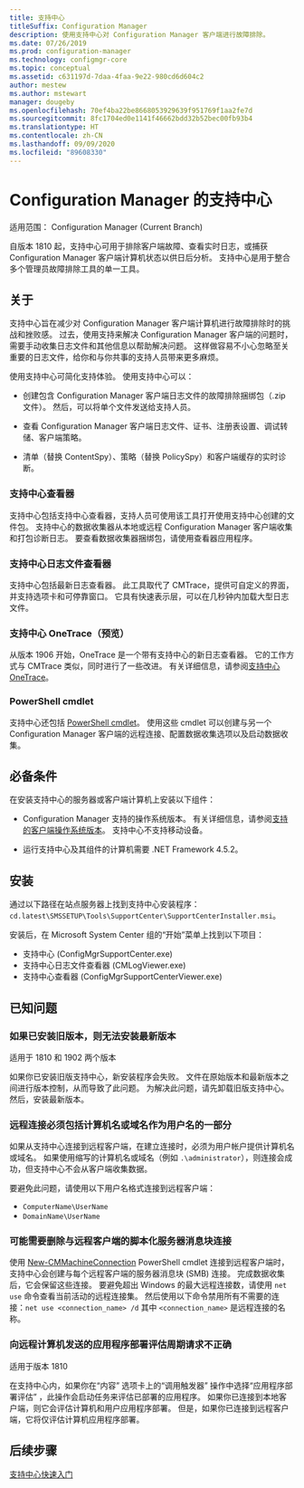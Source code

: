 ```yaml
---
title: 支持中心
titleSuffix: Configuration Manager
description: 使用支持中心对 Configuration Manager 客户端进行故障排除。
ms.date: 07/26/2019
ms.prod: configuration-manager
ms.technology: configmgr-core
ms.topic: conceptual
ms.assetid: c631197d-7daa-4faa-9e22-980cd6d604c2
author: mestew
ms.author: mstewart
manager: dougeby
ms.openlocfilehash: 70ef4ba22be8668053929639f951769f1aa2fe7d
ms.sourcegitcommit: 8fc1704ed0e1141f46662bdd32b52bec00fb93b4
ms.translationtype: HT
ms.contentlocale: zh-CN
ms.lasthandoff: 09/09/2020
ms.locfileid: "89608330"
---
```

# <a name="support-center-for-configuration-manager"></a>Configuration Manager 的支持中心

适用范围：  Configuration Manager (Current Branch)

<!--1357489-->
自版本 1810 起，支持中心可用于排除客户端故障、查看实时日志，或捕获 Configuration Manager 客户端计算机状态以供日后分析。 支持中心是用于整合多个管理员故障排除工具的单一工具。


## <a name="about"></a>关于

支持中心旨在减少对 Configuration Manager 客户端计算机进行故障排除时的挑战和挫败感。 过去，使用支持来解决 Configuration Manager 客户端的问题时，需要手动收集日志文件和其他信息以帮助解决问题。 这样做容易不小心忽略至关重要的日志文件，给你和与你共事的支持人员带来更多麻烦。

使用支持中心可简化支持体验。 使用支持中心可以：

- 创建包含 Configuration Manager 客户端日志文件的故障排除捆绑包（.zip 文件）。 然后，可以将单个文件发送给支持人员。  

- 查看 Configuration Manager 客户端日志文件、证书、注册表设置、调试转储、客户端策略。  

- 清单（替换 ContentSpy）、策略（替换 PolicySpy）和客户端缓存的实时诊断。  

### <a name="support-center-viewer"></a>支持中心查看器

支持中心包括支持中心查看器，支持人员可使用该工具打开使用支持中心创建的文件包。 支持中心的数据收集器从本地或远程 Configuration Manager 客户端收集和打包诊断日志。 要查看数据收集器捆绑包，请使用查看器应用程序。

### <a name="support-center-log-file-viewer"></a>支持中心日志文件查看器

支持中心包括最新日志查看器。 此工具取代了 CMTrace，提供可自定义的界面，并支持选项卡和可停靠窗口。 它具有快速表示层，可以在几秒钟内加载大型日志文件。

### <a name="support-center-onetrace-preview"></a>支持中心 OneTrace（预览）

<!--3555962-->
从版本 1906 开始，OneTrace  是一个带有支持中心的新日志查看器。 它的工作方式与 CMTrace 类似，同时进行了一些改进。 有关详细信息，请参阅[支持中心 OneTrace](support-center-onetrace.md)。

### <a name="powershell-cmdlets"></a>PowerShell cmdlet

支持中心还包括 [PowerShell cmdlet](/powershell/sccm/overview)。 使用这些 cmdlet 可以创建与另一个 Configuration Manager 客户端的远程连接、配置数据收集选项以及启动数据收集。


## <a name="prerequisites"></a>必备条件

在安装支持中心的服务器或客户端计算机上安装以下组件：

- Configuration Manager 支持的操作系统版本。 有关详细信息，请参阅[支持的客户端操作系统版本](../plan-design/configs/supported-operating-systems-for-clients-and-devices.md)。 支持中心不支持移动设备。  

- 运行支持中心及其组件的计算机需要 .NET Framework 4.5.2。  


## <a name="install"></a>安装

通过以下路径在站点服务器上找到支持中心安装程序：`cd.latest\SMSSETUP\Tools\SupportCenter\SupportCenterInstaller.msi`。

安装后，在 Microsoft System Center 组的“开始”菜单上找到以下项目：   

- 支持中心 (ConfigMgrSupportCenter.exe)  
- 支持中心日志文件查看器 (CMLogViewer.exe)  
- 支持中心查看器 (ConfigMgrSupportCenterViewer.exe)  


## <a name="known-issues"></a>已知问题

### <a name="you-cant-install-the-latest-version-if-an-older-version-is-already-installed"></a>如果已安装旧版本，则无法安装最新版本

<!--SCCMDocs-pr issue #3090-->
适用于 1810 和 1902 两个版本 

如果你已安装旧版支持中心，新安装程序会失败。 文件在原始版本和最新版本之间进行版本控制，从而导致了此问题。 为解决此问题，请先卸载旧版支持中心。 然后，安装最新版本。

### <a name="remote-connections-must-include-computer-name-or-domain-as-part-of-the-user-name"></a>远程连接必须包括计算机名或域名作为用户名的一部分

如果从支持中心连接到远程客户端，在建立连接时，必须为用户帐户提供计算机名或域名。 如果使用缩写的计算机名或域名（例如 `.\administrator`），则连接会成功，但支持中心不会从客户端收集数据。

要避免此问题，请使用以下用户名格式连接到远程客户端：

- `ComputerName\UserName`  
- `DomainName\UserName`  

### <a name="scripted-server-message-block-connections-to-remote-clients-might-require-removal"></a>可能需要删除与远程客户端的脚本化服务器消息块连接

使用 [New-CMMachineConnection](https://go.microsoft.com/fwlink/p/?linkid=390542) PowerShell cmdlet 连接到远程客户端时，支持中心会创建与每个远程客户端的服务器消息块 (SMB) 连接。 完成数据收集后，它会保留这些连接。 要避免超出 Windows 的最大远程连接数，请使用 `net use` 命令查看当前活动的远程连接集。 然后使用以下命令禁用所有不需要的连接：`net use <connection_name> /d`
其中 `<connection_name>` 是远程连接的名称。

### <a name="application-deployment-evaluation-cycle-request-isnt-sent-correctly-to-remote-machines"></a>向远程计算机发送的应用程序部署评估周期请求不正确

<!--2849356-->
适用于版本 1810 

在支持中心内，如果你在“内容”  选项卡上的“调用触发器”  操作中选择“应用程序部署评估”  ，此操作会启动任务来评估已部署的应用程序。 如果你已连接到本地客户端，则它会评估计算机和用户应用程序部署。 但是，如果你已连接到远程客户端，它将仅评估计算机应用程序部署。


## <a name="next-steps"></a>后续步骤

[支持中心快速入门](support-center-quickstart.md)